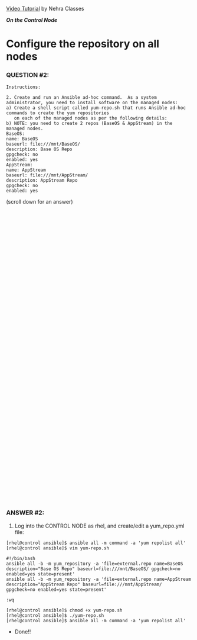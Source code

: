 <a href="https://www.youtube.com/watch?v=iCWa4Me0ykM">Video Tutorial</a> by Nehra Classes

***On the Control Node***

# Configure the repository on all nodes
### QUESTION #2:
```
Instructions:

2. Create and run an Ansible ad-hoc command.  As a system administrator, you need to install software on the managed nodes:
a) Create a shell script called yum-repo.sh that runs Ansible ad-hoc commands to create the yum repositories
   on each of the managed nodes as per the following details:
b) NOTE: you need to create 2 repos (BaseOS & AppStream) in the managed nodes.
BaseOS:
name: BaseOS
baseurl: file:///mnt/BaseOS/
description: Base OS Repo
gpgcheck: no
enabled: yes
AppStream:
name: AppStream
baseurl: file:///mnt/AppStream/
description: AppStream Repo
gpgcheck: no
enabled: yes
```

(scroll down for an answer)
<br/><br/><br/><br/><br/><br/><br/><br/><br/><br/><br/><br/><br/><br/><br/><br/><br/><br/><br/><br/><br/><br/><br/><br/>
<br/><br/><br/><br/><br/><br/><br/><br/><br/><br/><br/><br/><br/><br/><br/><br/><br/><br/><br/><br/><br/><br/><br/><br/>

### ANSWER #2:

1) Log into the CONTROL NODE as rhel, and create/edit a yum_repo.yml file:
```
[rhel@control ansible]$ ansible all -m command -a 'yum repolist all'
[rhel@control ansible]$ vim yum-repo.sh

#!/bin/bash
ansible all -b -m yum_repository -a 'file=external.repo name=BaseOS description="Base OS Repo" baseurl=file:///mnt/BaseOS/ gpgcheck=no enabled=yes state=present'
ansible all -b -m yum_repository -a 'file=external.repo name=AppStream description="AppStream Repo" baseurl=file:///mnt/AppStream/ gpgcheck=no enabled=yes state=present'

:wq
```

```
[rhel@control ansible]$ chmod +x yum-repo.sh
[rhel@control ansible]$ ./yum-repo.sh
[rhel@control ansible]$ ansible all -m command -a 'yum repolist all'
```

* Done!!
